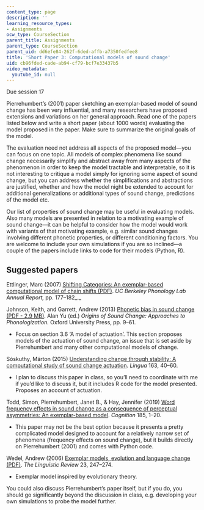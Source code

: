 ```yaml
---
content_type: page
description: ''
learning_resource_types:
- Assignments
ocw_type: CourseSection
parent_title: Assignments
parent_type: CourseSection
parent_uid: dd6efe84-262f-6ded-affb-a7350fedfee8
title: 'Short Paper 3: Computational models of sound change'
uid: cb96fded-cade-ab94-cf79-bcf7e33437b5
video_metadata:
  youtube_id: null
---
```


Due session 17

Pierrehumbert’s (2001) paper sketching an exemplar-based model of sound change has been very influential, and many researchers have proposed extensions and variations on her general approach. Read one of the papers listed below and write a short paper (about 1000 words) evaluating the model proposed in the paper. Make sure to summarize the original goals of the model.

The evaluation need not address all aspects of the proposed model—you can focus on one topic. All models of complex phenomena like sound change necessarily simplify and abstract away from many aspects of the phenomenon in order to keep the model tractable and interpretable, so it is not interesting to critique a model simply for ignoring some aspect of sound change, but you can address whether the simplifications and abstractions are justified, whether and how the model night be extended to account for additional generalizations or additional types of sound change, predictions of the model etc.

Our list of properties of sound change may be useful in evaluating models. Also many models are presented in relation to a motivating example of sound change—it can be helpful to consider how the model would work with variants of that motivating example, e.g. similar sound changes involving different phonetic properties, or different conditioning factors. You are welcome to include your own simulations if you are so inclined—a couple of the papers include links to code for their models (Python, R).

Suggested papers
----------------

Ettlinger, Marc (2007) [Shifting Categories: An exemplar-based computational model of chain shifts (PDF)](http://linguistics.berkeley.edu/phonlab/documents/2007/op463-ettlinger1.pdf). _UC Berkeley Phonology Lab Annual Report,_ pp. 177–182_._

Johnson, Keith, and Garrett, Andrew (2013) [Phonetic bias in sound change (PDF - 2.9 MB)](http://linguistics.berkeley.edu/phonlab/documents/2011/Garrett_Johnson_2011.pdf). Alan Yu (ed.) _Origins of Sound Change: Approaches to Phonologization._ Oxford University Press, pp. 9–61.

*   Focus on section 3.6 ‘A model of actuation’. This section proposes models of the actuation of sound change, an issue that is set aside by Pierrehumbert and many other computational models of change.

Sóskuthy, Márton (2015) [Understanding change through stability: A computational study of sound change actuation](https://www.sciencedirect.com/science/article/pii/S0024384115001011). _Lingua_ 163, 40–60.

*   I plan to discuss this paper in class, so you’ll need to coordinate with me if you’d like to discuss it, but it includes R code for the model presented. Proposes an account of actuation.

Todd, Simon, Pierrehumbert, Janet B., & Hay, Jennifer (2019) [Word frequency effects in sound change as a consequence of perceptual asymmetries: An exemplar-based model](https://www.sciencedirect.com/science/article/pii/S0010027719300046?via%3Dihub). _Cognition_ 185, 1–20.

*   This paper may not be the best option because it presents a pretty complicated model designed to account for a relatively narrow set of phenomena (frequency effects on sound change), but it builds directly on Pierrehumbert (2001) and comes with Python code.

Wedel, Andrew (2006) [Exemplar models, evolution and language change (PDF)](https://chd.ucsd.edu/_files/fall2008/Wedel.2006.TLR.pdf). _The Linguistic Review_ 23, 247–274.

*   Exemplar model inspired by evolutionary theory.

You could also discuss Pierrehumbert’s paper itself, but if you do, you should go significantly beyond the discussion in class, e.g. developing your own simulations to probe the model further.